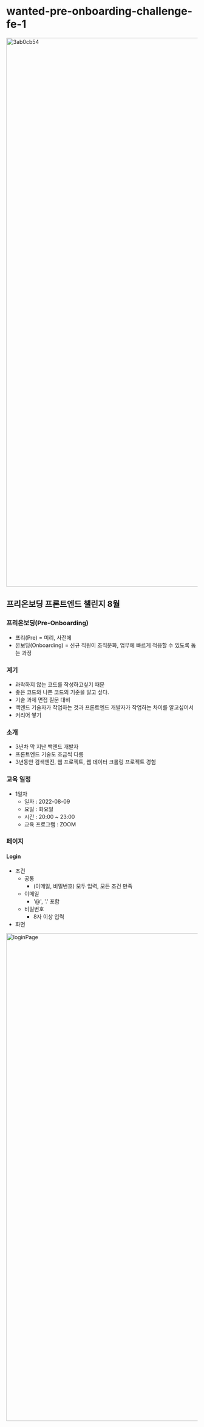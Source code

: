 # wanted-pre-onboarding-challenge-fe-1

<img width="1440" alt="3ab0cb54" src="https://user-images.githubusercontent.com/48544100/183427697-6d608940-e416-4327-a8a3-333637c42eef.png">

## 프리온보딩 프론트엔드 챌린지 8월

### 프리온보딩(Pre-Onboarding)
- 프리(Pre) = 미리, 사전에
- 온보딩(Onboarding) = 신규 직원이 조직문화, 업무에 빠르게 적응할 수 있도록 돕는 과정

### 계기
- 과락하지 않는 코드를 작성하고싶기 때문
- 좋은 코드와 나쁜 코드의 기준을 알고 싶다.
- 기술 과제 면접 질문 대비
- 백엔드 기술자가 작업하는 것과 프론트엔드 개발자가 작업하는 차이를 알고싶어서
- 커리어 쌓기


### 소개
- 3년차 막 지난 백엔드 개발자
- 프론트엔드 기술도 조금씩 다룸
- 3년동안 검색엔진, 웹 프로젝트, 웹 데이터 크롤링 프로젝트 경험


### 교육 일정
- 1일차
    - 일자 : 2022-08-09
    - 요일 : 화요일
    - 시간 : 20:00 ~ 23:00
    - 교육 프로그램 : ZOOM


### 페이지

#### Login
- 조건
  - 공통
    - (이메일, 비밀번호) 모두 입력, 모든 조건 만족
  - 이메일 
    - '@', '.' 포함 
  - 비밀번호
    - 8자 이상 입력
- 화면
<img width="1280" alt="loginPage" src="https://user-images.githubusercontent.com/48544100/184411890-a071d0c7-1448-4a91-92af-77b611985256.png">